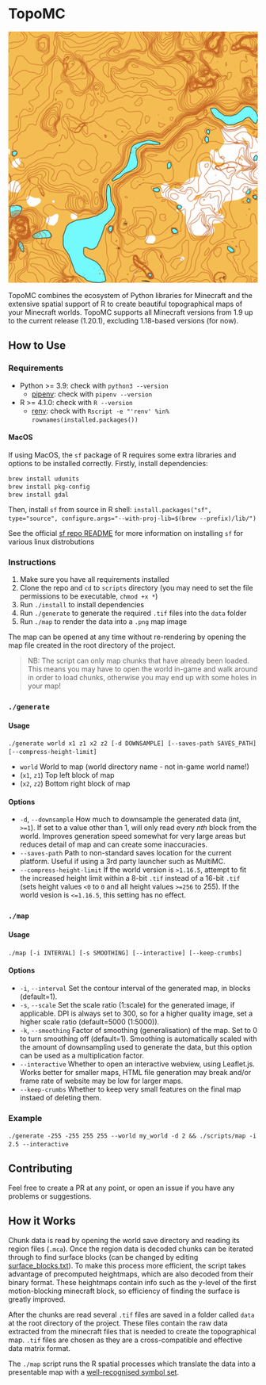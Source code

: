 # TopoMC

![](images/example.png)

TopoMC combines the ecosystem of Python libraries for Minecraft and the extensive spatial support of R to create beautiful topographical maps of your Minecraft worlds. TopoMC supports all Minecraft versions from 1.9 up to the current release (1.20.1), excluding 1.18-based versions (for now).

## How to Use

### Requirements

- Python >= 3.9: check with `python3 --version`
  - [pipenv](https://pipenv.pypa.io/en/latest/installation/#installing-pipenv): check with `pipenv --version`
- R >= 4.1.0: check with `R --version`
  - [renv](https://rstudio.github.io/renv/#installation): check with `Rscript -e "'renv' %in% rownames(installed.packages())`

#### MacOS

If using MacOS, the `sf` package of R requires some extra libraries and options to be installed correctly.
Firstly, install dependencies:

```
brew install udunits
brew install pkg-config
brew install gdal
```

Then, install `sf` from source in R shell: `install.packages("sf", type="source", configure.args="--with-proj-lib=$(brew --prefix)/lib/")`

See the official [sf repo README](https://github.com/r-spatial/sf#installing) for more information on installing `sf` for various linux distrobutions

### Instructions

1. Make sure you have all requirements installed
2. Clone the repo and `cd` to `scripts` directory (you may need to set the file permissions to be executable, `chmod +x *`)
3. Run `./install` to install dependencies
4. Run `./generate` to generate the required `.tif` files into the `data` folder
5. Run `./map` to render the data into a `.png` map image

The map can be opened at any time without re-rendering by opening the map file created in the root directory of the project.

> NB: The script can only map chunks that have already been loaded. This means you may have to open the world in-game and walk around in order to load chunks, otherwise you may end up with some holes in your map!

### `./generate`

#### Usage

`./generate world x1 z1 x2 z2 [-d DOWNSAMPLE] [--saves-path SAVES_PATH] [--compress-height-limit]`

- `world` World to map (world directory name - not in-game world name!)
- (`x1`, `z1`) Top left block of map
- (`x2`, `z2`) Bottom right block of map

#### Options

- `-d`, `--downsample` How much to downsample the generated data (int, `>=1`). If set to a value other than 1, will only read every _nth_ block from the world. Improves generation speed somewhat for very large areas but reduces detail of map and can create some inaccuracies.
- `--saves-path` Path to non-standard saves location for the current platform. Useful if using a 3rd party launcher such as MultiMC.
- `--compress-height-limit` If the world version is `>1.16.5`, attempt to fit the increased height limit within a 8-bit `.tif` instead of a 16-bit `.tif` (sets height values `<0` to `0` and all height values `>=256` to 255). If the world vesion is `<=1.16.5`, this setting has no effect.

### `./map`

#### Usage

`./map [-i INTERVAL] [-s SMOOTHING] [--interactive] [--keep-crumbs]`

#### Options

- `-i`, `--interval` Set the contour interval of the generated map, in blocks (default=1).
- `-s`, `--scale` Set the scale ratio (1:scale) for the generated image, if applicable. DPI is always set to 300, so for a higher quality image, set a higher scale ratio (default=5000 (1:5000)).
- `-k`, `--smoothing` Factor of smoothing (generalisation) of the map. Set to 0 to turn smoothing off (default=1). Smoothing is automatically scaled with the amount of downsampling used to generate the data, but this option can be used as a multiplication factor.
- `--interactive` Whether to open an interactive webview, using Leaflet.js. Works better for smaller maps, HTML file generation may break and/or frame rate of website may be low for larger maps.
- `--keep-crumbs` Whether to keep very small features on the final map instaed of deleting them.

### Example

`./generate -255 -255 255 255 --world my_world -d 2 && ./scripts/map -i 2.5 --interactive`

## Contributing

Feel free to create a PR at any point, or open an issue if you have any problems or suggestions.

## How it Works

Chunk data is read by opening the world save directory and reading its region files (`.mca`). Once the region data is decoded chunks can be iterated through to find surface blocks (can be changed by editing [surface_blocks.txt](surface_blocks.txt)). To make this process more efficient, the script takes advantage of precomputed heightmaps, which are also decoded from their binary format. These heightmaps contain info such as the y-level of the first motion-blocking minecraft block, so efficiency of finding the surface is greatly improved.

After the chunks are read several `.tif` files are saved in a folder called `data` at the root directory of the project. These files contain the raw data extracted from the minecraft files that is needed to create the topographical map. `.tif` files are chosen as they are a cross-compatible and effective data matrix format.

The `./map` script runs the R spatial processes which translate the data into a presentable map with a [well-recognised symbol set](https://omapwiki.orienteering.sport/specifications/isom/).

